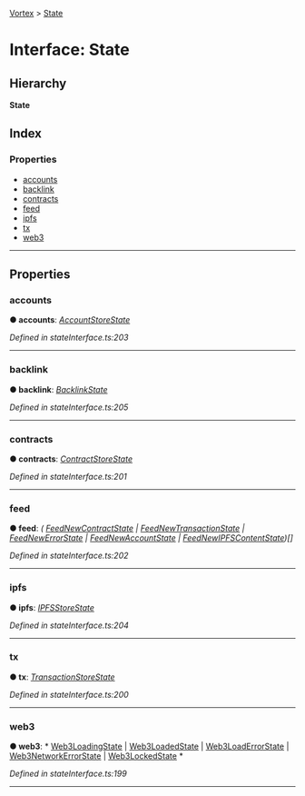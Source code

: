 [Vortex](../README.md) > [State](../interfaces/state.md)

# Interface: State

## Hierarchy

**State**

## Index

### Properties

* [accounts](state.md#accounts)
* [backlink](state.md#backlink)
* [contracts](state.md#contracts)
* [feed](state.md#feed)
* [ipfs](state.md#ipfs)
* [tx](state.md#tx)
* [web3](state.md#web3)

---

## Properties

<a id="accounts"></a>

###  accounts

**● accounts**: *[AccountStoreState](accountstorestate.md)*

*Defined in stateInterface.ts:203*

___
<a id="backlink"></a>

###  backlink

**● backlink**: *[BacklinkState](backlinkstate.md)*

*Defined in stateInterface.ts:205*

___
<a id="contracts"></a>

###  contracts

**● contracts**: *[ContractStoreState](contractstorestate.md)*

*Defined in stateInterface.ts:201*

___
<a id="feed"></a>

###  feed

**● feed**: *( [FeedNewContractState](feednewcontractstate.md) &#124; [FeedNewTransactionState](feednewtransactionstate.md) &#124; [FeedNewErrorState](feednewerrorstate.md) &#124; [FeedNewAccountState](feednewaccountstate.md) &#124; [FeedNewIPFSContentState](feednewipfscontentstate.md))[]*

*Defined in stateInterface.ts:202*

___
<a id="ipfs"></a>

###  ipfs

**● ipfs**: *[IPFSStoreState](ipfsstorestate.md)*

*Defined in stateInterface.ts:204*

___
<a id="tx"></a>

###  tx

**● tx**: *[TransactionStoreState](transactionstorestate.md)*

*Defined in stateInterface.ts:200*

___
<a id="web3"></a>

###  web3

**● web3**: * [Web3LoadingState](web3loadingstate.md) &#124; [Web3LoadedState](web3loadedstate.md) &#124; [Web3LoadErrorState](web3loaderrorstate.md) &#124; [Web3NetworkErrorState](web3networkerrorstate.md) &#124; [Web3LockedState](web3lockedstate.md)
*

*Defined in stateInterface.ts:199*

___

